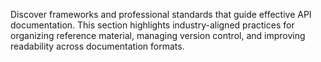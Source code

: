 Discover frameworks and professional standards that guide effective API documentation. This section highlights industry-aligned practices for organizing reference material, managing version control, and improving readability across documentation formats.

